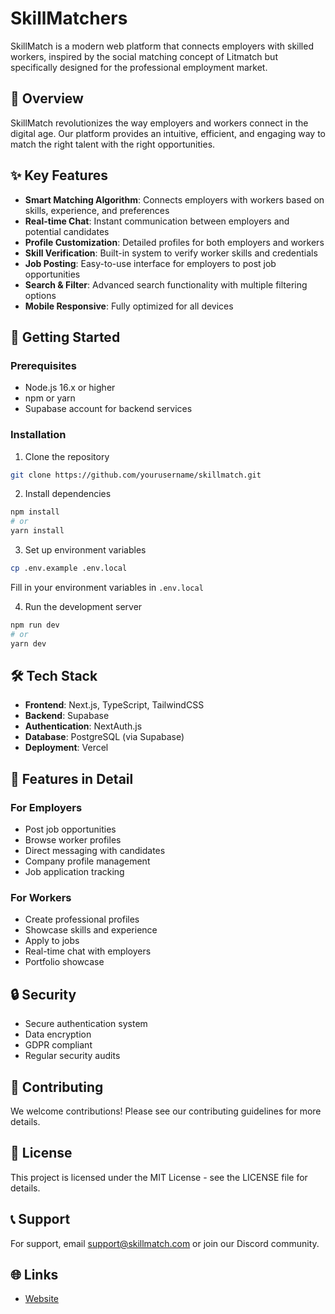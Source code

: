 # SkillMatchers

SkillMatch is a modern web platform that connects employers with skilled workers, inspired by the social matching concept of Litmatch but specifically designed for the professional employment market.

## 🌟 Overview

SkillMatch revolutionizes the way employers and workers connect in the digital age. Our platform provides an intuitive, efficient, and engaging way to match the right talent with the right opportunities.

## ✨ Key Features

- **Smart Matching Algorithm**: Connects employers with workers based on skills, experience, and preferences
- **Real-time Chat**: Instant communication between employers and potential candidates
- **Profile Customization**: Detailed profiles for both employers and workers
- **Skill Verification**: Built-in system to verify worker skills and credentials
- **Job Posting**: Easy-to-use interface for employers to post job opportunities
- **Search & Filter**: Advanced search functionality with multiple filtering options
- **Mobile Responsive**: Fully optimized for all devices

## 🚀 Getting Started

### Prerequisites

- Node.js 16.x or higher
- npm or yarn
- Supabase account for backend services

### Installation

1. Clone the repository
```bash
git clone https://github.com/yourusername/skillmatch.git
```

2. Install dependencies
```bash
npm install
# or
yarn install
```

3. Set up environment variables
```bash
cp .env.example .env.local
```
Fill in your environment variables in `.env.local`

4. Run the development server
```bash
npm run dev
# or
yarn dev
```

## 🛠 Tech Stack

- **Frontend**: Next.js, TypeScript, TailwindCSS
- **Backend**: Supabase
- **Authentication**: NextAuth.js
- **Database**: PostgreSQL (via Supabase)
- **Deployment**: Vercel

## 📱 Features in Detail

### For Employers
- Post job opportunities
- Browse worker profiles
- Direct messaging with candidates
- Company profile management
- Job application tracking

### For Workers
- Create professional profiles
- Showcase skills and experience
- Apply to jobs
- Real-time chat with employers
- Portfolio showcase

## 🔒 Security

- Secure authentication system
- Data encryption
- GDPR compliant
- Regular security audits

## 🤝 Contributing

We welcome contributions! Please see our contributing guidelines for more details.

## 📄 License

This project is licensed under the MIT License - see the LICENSE file for details.

## 📞 Support

For support, email support@skillmatch.com or join our Discord community.

## 🌐 Links

- [Website](https://skillmatchers.vercel.app)